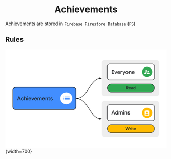<div align='center'>
    <h1><b>Achievements</b></h1>
</div>

Achievements are stored in `Firebase Firestore Database` (`FS`)


## Rules

<a>![rules](./rules.svg "Rules"){width=700}</a>

